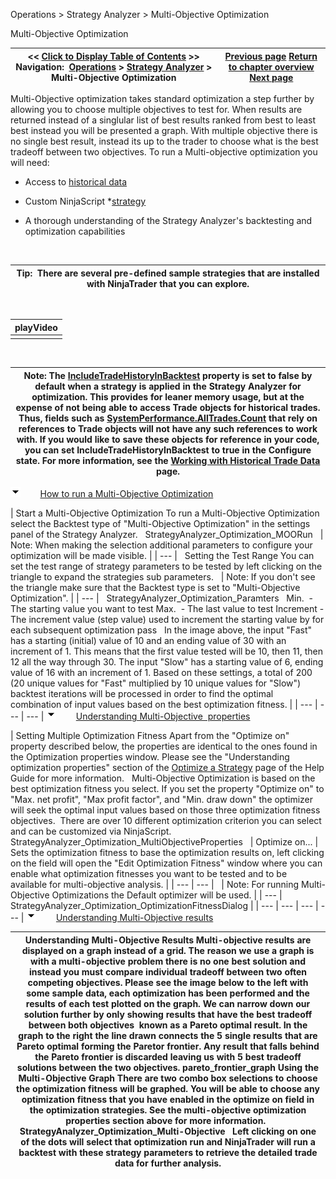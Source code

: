 ﻿
Operations \> Strategy Analyzer \> Multi\-Objective Optimization

Multi\-Objective Optimization

| \<\< [Click to Display Table of Contents](multi-objective_optimization.md) \>\> **Navigation:**     [Operations](operations-1.md) \> [Strategy Analyzer](strategy_analyzer-1.md) \> Multi\-Objective Optimization | [Previous page](walk_forward_optimize_a_strate-1.md) [Return to chapter overview](strategy_analyzer-1.md) [Next page](ai-generate-1.md) |
| --- | --- |
Multi\-Objective optimization takes standard optimization a step further by allowing you to choose multiple objectives to test for. When results are returned instead of a singlular list of best results ranked from best to least best instead you will be presented a graph. With multiple objective there is no single best result, instead its up to the trader to choose what is the best tradeoff between two objectives. To run a Multi\-objective optimization you will need:
 
- Access to [historical data](data_by_provider-1.md)

- Custom NinjaScript \*[strategy](strategy-1.md) 

- A thorough understanding of the Strategy Analyzer's backtesting and optimization capabilities

 

| Tip:  There are several pre\-defined sample strategies that are installed with NinjaTrader that you can explore. |
| --- |
 

| playVideo |
| --- |
|  |
 

| Note: The [IncludeTradeHistoryInBacktest](includetradehistoryinbacktest-1.md) property is set to false by default when a strategy is applied in the Strategy Analyzer for optimization. This provides for leaner memory usage, but at the expense of not being able to access Trade objects for historical trades. Thus, fields such as [SystemPerformance.AllTrades.Count](alltrades-1.md) that rely on references to Trade objects will not have any such references to work with. If you would like to save these objects for reference in your code, you can set IncludeTradeHistoryInBacktest to true in the Configure state. For more information, see the [Working with Historical Trade Data](strategyanalyzer_properties_2-1.md) page. |
| --- |
![tog_minus](tog_minus-1.gif)        [How to run a Multi\-Objective Optimization](javascript:HMToggle('toggle','HowtorunaMulti-ObjectiveOptimization','HowtorunaMulti-ObjectiveOptimization_ICON'))

| Start a Multi\-Objective Optimization To run a Multi\-Objective Optimization select the Backtest type of "Multi\-Objective Optimization" in the settings panel of the Strategy Analyzer.    StrategyAnalyzer_Optimization_MOORun     | Note: When making the selection additional parameters to configure your optimization will be made visible. | | --- |      Setting the Test Range You can set the test range of strategy parameters to be tested by left clicking on the triangle to expand the strategies sub parameters.     | Note: If you don't see the triangle make sure that the Backtest type is set to "Multi\-Objective Optimization". | | --- |      StrategyAnalyzer_Optimization_Paramters   Min.  \- The starting value you want to test  Max.  \- The last value to test  Increment \- The increment value (step value) used to increment the starting value by for each subsequent optimization pass   In the image above, the input "Fast" has a starting (initial) value of 10 and an ending value of 30 with an increment of 1\. This means that the first value tested will be 10, then 11, then 12 all the way through 30\. The input "Slow" has a starting value of 6, ending value of 16 with an increment of 1\. Based on these settings, a total of 200 (20 unique values for "Fast" multiplied by 10 unique values for "Slow") backtest iterations will be processed in order to find the optimal combination of input values based on the best optimization fitness. |
| --- | --- | --- |
![tog_minus](tog_minus-1.gif)        [Understanding Multi\-Objective  properties](javascript:HMToggle('toggle','UnderstandingMulti-Objectiveproperties','UnderstandingMulti-Objectiveproperties_ICON'))

| Setting Multiple Optimization Fitness  Apart from the "Optimize on" property described below, the properties are identical to the ones found in the Optimization properties window. Please see the "Understanding optimization properties" section of the [Optimize a Strategy](optimize_a_strategy-1.md) page of the Help Guide for more information.   Multi\-Objective Optimization is based on the best optimization fitness you select. If you set the property "Optimize on" to "Max. net profit", "Max profit factor", and "Min. draw down" the optimizer will seek the optimal input values based on those three optimization fitness objectives.  There are over 10 different optimization criterion you can select and can be customized via NinjaScript.   StrategyAnalyzer_Optimization_MultiObjectiveProperties     | Optimize on... | Sets the optimization fitness to base the optimization results on, left clicking on the field will open the "Edit Optimization Fitness" window where you can enable what optimization fitnesses you want to be tested and to be available for multi\-objective analysis. | | --- | --- |        | Note: For running Multi\-Objective Optimizations the Default optimizer will be used. | | --- |      StrategyAnalyzer_Optimization_OptimizationFitnessDialog |
| --- | --- | --- | --- |
![tog_minus](tog_minus-1.gif)        [Understanding Multi\-Objective results](javascript:HMToggle('toggle','UnderstandingMultiobjectiveResults','UnderstandingMultiobjectiveResults_ICON'))

| Understanding Multi\-Objective Results Multi\-objective results are displayed on a graph instead of a grid. The reason we use a graph is with a multi\-objective problem there is no one best solution and instead you must compare individual tradeoff between two often competing objectives. Please see the image below to the left with some sample data, each optimization has been performed and the results of each test plotted on the graph. We can narrow down our solution further by only showing results that have the best tradeoff between both objectives  known as a Pareto optimal result. In the graph to the right the line drawn connects the 5 single results that are Pareto optimal forming the Paretor frontier. Any result that falls behind the Pareto frontier is discarded leaving us with 5 best tradeoff solutions between the two objectives.  pareto_frontier_graph Using the Multi\-Objective Graph There are two combo box selections to choose the optimization fitness will be graphed. You will be able to choose any optimization fitness that you have enabled in the optimize on field in the optimization strategies. See the multi\-objective optimization properties section above for more information.   StrategyAnalyzer_Optimization_Multi-Objective   Left clicking on one of the dots will select that optimization run and NinjaTrader will run a backtest with these strategy parameters to retrieve the detailed trade data for further analysis. |
| --- |

